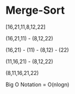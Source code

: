 # Merge-Sort
[16,21,11,8,12,22]

(16,21,11) - (8,12,22)


(16,21) - (11) - (8,12) - (22)


(11,16,21) - (8,12,22)


(8,11,16,21,22)


Big O Notation = O(nlogn)
